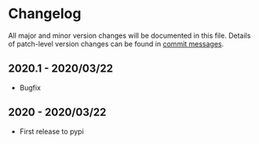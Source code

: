 # Changelog
All major and minor version changes will be documented in this file. Details of
patch-level version changes can be found in [commit messages](../../commits/master).

## 2020.1 - 2020/03/22
- Bugfix

## 2020 - 2020/03/22
- First release to pypi
